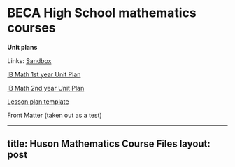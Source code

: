 
# BECA High School mathematics courses

**Unit plans**


Links: [Sandbox](IB-math1-scope+sequence)

[IB Math 1st year Unit Plan](UP-IB1)

[IB Math 2nd year Unit Plan](UP-IB2)

[Lesson plan template](Lesson-plan-template)

Front Matter (taken out as a test)

---
title: Huson Mathematics Course Files
layout: post
---
